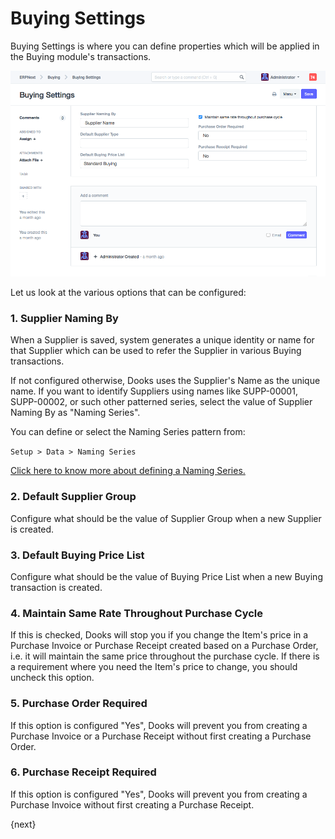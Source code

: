 <!-- add-breadcrumbs -->
# Buying Settings

Buying Settings is where you can define properties which will be applied in the Buying module's transactions. 

![Buying Settings](../assets/buying-settings.png)

Let us look at the various options that can be configured:

### 1. Supplier Naming By

When a Supplier is saved, system generates a unique identity or name for that Supplier which can be used to refer the Supplier in various Buying transactions.

If not configured otherwise, Dooks uses the Supplier's Name as the unique name. If you want to identify Suppliers using names like SUPP-00001, SUPP-00002, or such other patterned series, select the value of Supplier Naming By as "Naming Series".

You can define or select the Naming Series pattern from:

`Setup > Data > Naming Series`

[Click here to know more about defining a Naming Series.](/dooks/setting-up/settings/naming-series.md)

### 2. Default Supplier Group

Configure what should be the value of Supplier Group when a new Supplier is created.

### 3. Default Buying Price List

Configure what should be the value of Buying Price List when a new Buying transaction is created.

### 4. Maintain Same Rate Throughout Purchase Cycle

If this is checked, Dooks will stop you if you change the Item's price in a Purchase Invoice or Purchase Receipt created based on a Purchase Order, i.e. it will maintain the same price throughout the purchase cycle. If there is a requirement where you need the Item's price to change, you should uncheck this option.

### 5. Purchase Order Required

If this option is configured "Yes", Dooks will prevent you from creating a Purchase Invoice or a Purchase Receipt without first creating a Purchase Order.

### 6. Purchase Receipt Required

If this option is configured "Yes", Dooks will prevent you from creating a Purchase Invoice without first creating a Purchase Receipt.

{next}
